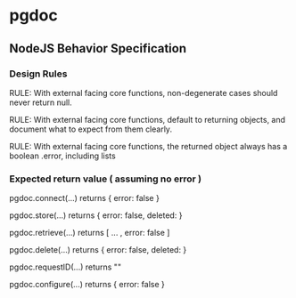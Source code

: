 
# pgdoc

## NodeJS Behavior Specification

### Design Rules

RULE: With external facing core functions, non-degenerate cases should never return null.

RULE: With external facing core functions, default to returning objects, and document what to expect from them clearly.

RULE: With external facing core functions, the returned object always has a boolean .error, including lists

### Expected return value ( assuming no error )

pgdoc.connect(...) returns { error: false }

pgdoc.store(...) returns { error: false, deleted: <Integer> }

pgdoc.retrieve(...) returns [ ... , error: false ]

pgdoc.delete(...) returns { error: false, deleted: <Integer> }

pgdoc.requestID(...) returns "<Integer>"

pgdoc.configure(...) returns { error: false }
